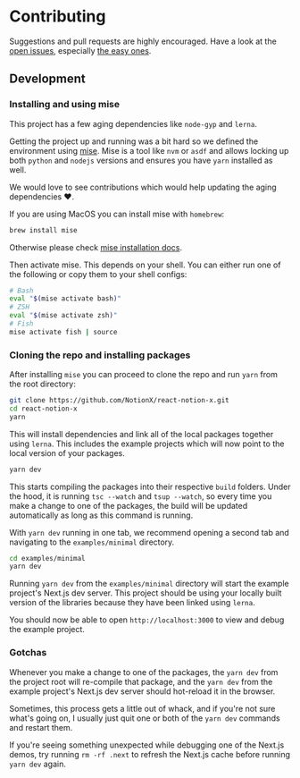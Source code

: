 # Contributing

Suggestions and pull requests are highly encouraged. Have a look at the [open issues](https://github.com/NotionX/react-notion-x/issues?q=is%3Aissue+is%3Aopen+label%3A%22help+wanted%22+sort%3Areactions-%2B1-desc), especially [the easy ones](https://github.com/NotionX/react-notion-x/issues?q=is%3Aissue+is%3Aopen+label%3A%22good+first+issue%22+sort%3Areactions-%2B1-desc).

## Development
### Installing and using mise
This project has a few aging dependencies like `node-gyp` and `lerna`.

Getting the project up and running was a bit hard so we defined the environment using [mise](https://github.com/jdx/mise). Mise is a tool like `nvm` or `asdf` and allows locking up both `python` and `nodejs` versions and ensures you have `yarn` installed as well.

We would love to see contributions which would help updating the aging dependencies ❤️.

If you are using MacOS you can install mise with `homebrew`:
```sh
brew install mise
```
Otherwise please check [mise installation docs](https://mise.jdx.dev/getting-started.html).

Then activate mise. This depends on your shell. You can either run one of the following or copy them to your shell configs:
```sh
# Bash
eval "$(mise activate bash)"
# ZSH
eval "$(mise activate zsh)"
# Fish
mise activate fish | source
```

### Cloning the repo and installing packages
After installing `mise` you can proceed to clone the repo and run `yarn` from the root directory:

```bash
git clone https://github.com/NotionX/react-notion-x.git
cd react-notion-x
yarn
```

This will install dependencies and link all of the local packages together using `lerna`. This includes the example projects which will now point to the local version of your packages.

```bash
yarn dev
```

This starts compiling the packages into their respective `build` folders. Under the hood, it is running `tsc --watch` and `tsup --watch`, so every time you make a change to one of the packages, the build will be updated automatically as long as this command is running.

With `yarn dev` running in one tab, we recommend opening a second tab and navigating to the `examples/minimal` directory.

```bash
cd examples/minimal
yarn dev
```

Running `yarn dev` from the `examples/minimal` directory will start the example project's Next.js dev server. This project should be using your locally built version of the libraries because they have been linked using `lerna`.

You should now be able to open `http://localhost:3000` to view and debug the example project.

### Gotchas

Whenever you make a change to one of the packages, the `yarn dev` from the project root will re-compile that package, and the `yarn dev` from the example project's Next.js dev server should hot-reload it in the browser.

Sometimes, this process gets a little out of whack, and if you're not sure what's going on, I usually just quit one or both of the `yarn dev` commands and restart them.

If you're seeing something unexpected while debugging one of the Next.js demos, try running `rm -rf .next` to refresh the Next.js cache before running `yarn dev` again.
